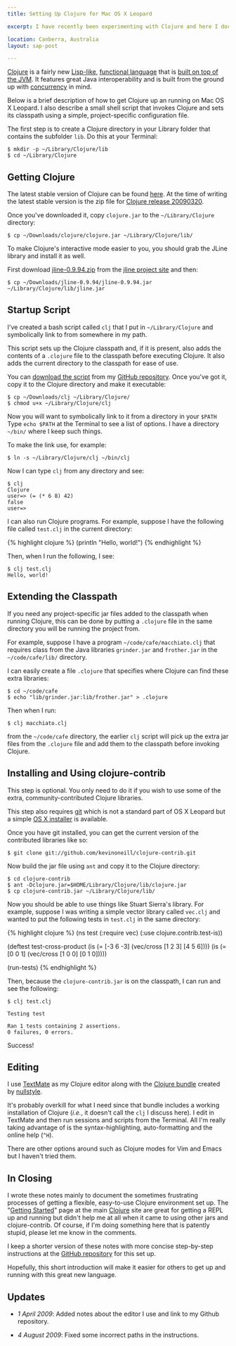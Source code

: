 ```yaml
---
title: Setting Up Clojure for Mac OS X Leopard

excerpt: I have recently been experimenting with Clojure and here I document how I have set up my work environment.

location: Canberra, Australia
layout: sap-post

---
```


[Clojure][] is a fairly new [Lisp-like][], [functional language][] that is [built on top of the JVM][jvm]. It features great Java interoperability and is built from the ground up with [concurrency][] in mind.

[clojure]: http://clojure.org/
[jvm]: http://clojure.org/jvm_hosted
[lisp-like]: http://clojure.org/lisp
[functional language]: http://clojure.org/functional_programming
[concurrency]: http://clojure.org/state

Below is a brief description of how to get Clojure up an running on Mac OS X Leopard. I also describe a small shell script that invokes Clojure and sets its classpath using a simple, project-specific configuration file.

The first step is to create a Clojure directory in your Library folder that contains the subfolder `lib`. Do this at your Terminal:

	$ mkdir -p ~/Library/Clojure/lib
	$ cd ~/Library/Clojure

Getting Clojure
---------------

The latest stable version of Clojure can be found [here][dlclj]. At the time of writing the latest stable version is the zip file for [Clojure release 20090320][clj20090320].

Once you've downloaded it, copy `clojure.jar` to the `~/Library/Clojure` directory:

	$ cp ~/Downloads/clojure/clojure.jar ~/Library/Clojure/lib/

[clojure]: http://clojure.org/
[dlclj]: http://code.google.com/p/clojure/downloads/list
[clj20090320]: http://clojure.googlecode.com/files/clojure_20090320.zip

To make Clojure's interactive mode easier to you, you should grab the JLine library and install it as well. 

First download [jline-0.9.94.zip][] from the [jline project site][jline] and then:

	$ cp ~/Downloads/jline-0.9.94/jline-0.9.94.jar ~/Library/Clojure/lib/jline.jar

[jline]: http://jline.sourceforge.net/
[jline-0.9.94.zip]: http://downloads.sourceforge.net/jline/jline-0.9.94.zip

Startup Script
--------------

I've created a bash script called `clj` that I put in `~/Library/Clojure` and symbolically link to from somewhere in my path. 

This script sets up the Clojure classpath and, if it is present, also adds the contents of a `.clojure` file to the classpath before executing Clojure. It also adds the current directory to the classpath for ease of use.

You can [download the script][clj] from my [GitHub repository][github]. Once you've got it, copy it to the Clojure directory and make it executable:

	$ cp ~/Downloads/clj ~/Library/Clojure/
	$ chmod u+x ~/Library/Clojure/clj

Now you will want to symbolically link to it from a directory in your `$PATH` Type `echo $PATH` at the Terminal to see a list of options. I have a directory `~/bin/` where I keep such things.

To make the link use, for example:

	$ ln -s ~/Library/Clojure/clj ~/bin/clj

Now I can type `clj` from any directory and see:

	$ clj
	Clojure
	user=> (= (* 6 8) 42)
	false
	user=>

I can also run Clojure programs. For example, suppose I have the following file called `test.clj` in the current directory:

{% highlight clojure %}
(println "Hello, world!")
{% endhighlight %}

Then, when I run the following, I see:

	$ clj test.clj
	Hello, world!
	
[clj]: http://github.com/mreid/clojure-framework/blob/e1c80cc650f448713243be8272dba1fa3c1a7cea/clj
[github]: http://github.com/mreid/clojure-framework/tree

Extending the Classpath
-----------------------
If you need any project-specific jar files added to the classpath when running Clojure, this can be done by putting a `.clojure` file in the same directory you will be running the project from.

For example, suppose I have a program `~/code/cafe/macchiato.clj` that requires class from the Java libraries `grinder.jar` and `frother.jar` in the `~/code/cafe/lib/` directory. 

I can easily create a file `.clojure` that specifies where Clojure can find these extra libraries:

	$ cd ~/code/cafe
	$ echo "lib/grinder.jar:lib/frother.jar" > .clojure

Then when I run:

	$ clj macchiato.clj

from the `~/code/cafe` directory, the earlier `clj` script will pick up the extra jar files from the `.clojure` file and add them to the classpath before invoking Clojure.

Installing and Using clojure-contrib
------------------------------------
This step is optional. You only need to do it if you wish to use some of the extra, community-contributed Clojure libraries. 

This step also requires [git][] which is not a standard part of OS X Leopard but a simple [OS X installer][] is available.

[git]: http://git-scm.com/
[os x installer]: http://code.google.com/p/git-osx-installer/

Once you have git installed, you can get the current version of the contributed libraries like so:

	$ git clone git://github.com/kevinoneill/clojure-contrib.git

Now build the jar file using `ant` and copy it to the Clojure directory:

    $ cd clojure-contrib
	$ ant -Dclojure.jar=$HOME/Library/Clojure/lib/clojure.jar
	$ cp clojure-contrib.jar ~/Library/Clojure/lib/

Now you should be able to use things like Stuart Sierra's library. For example, suppose I was writing a simple vector library called `vec.clj` and wanted to put the following tests in `test.clj` in the same directory:

{% highlight clojure %}
(ns test 
	(:require vec)
	(:use clojure.contrib.test-is))
	
(deftest test-cross-product
	(is (= [-3 6 -3] (vec/cross [1 2 3] [4 5 6])))
	(is (= [0 0 1]   (vec/cross [1 0 0] [0 1 0]))))
	
(run-tests)
{% endhighlight %}

Then, because the `clojure-contrib.jar` is on the classpath, I can run and see the following:

	$ clj test.clj
	
	Testing test

	Ran 1 tests containing 2 assertions.
	0 failures, 0 errors.

Success!

Editing
-------
I use [TextMate][] as my Clojure editor along with the [Clojure bundle][] created by [nullstyle][]. 

It's probably overkill for what I need since that bundle includes a working installation of Clojure (_i.e._, it doesn't call the `clj` I discuss here). I edit in TextMate and then run sessions and scripts from the Terminal. All I'm really taking advantage of is the syntax-highlighting, auto-formatting and the online help (`^H`).

There are other options around such as Clojure modes for Vim and Emacs but I haven't tried them.

[textmate]: http://macromates.com/
[clojure bundle]: http://github.com/stephenroller/clojure-tmbundle/tree/master
[nullstyle]: http://nullstyle.com/

In Closing
----------
I wrote these notes mainly to document the sometimes frustrating processes of getting a flexible, easy-to-use Clojure environment set up. The "[Getting Started][]" page at the main [Clojure][] site are great for getting a REPL up and running but didn't help me at all when it came to using other jars and clojure-contrib. Of course, if I'm doing something here that is patently stupid, please let me know in the comments. 

I keep a shorter version of these notes with more concise step-by-step instructions at the [GitHub repository][github] for this set up.

Hopefully, this short introduction will make it easier for others to get up and running with this great new language.

[getting started]: http://clojure.org/getting_started

Updates
-------
* _1 April 2009_: Added notes about the editor I use and link to my Github repository.

* _4 August 2009_: Fixed some incorrect paths in the instructions.